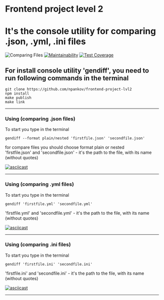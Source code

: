 # Frontend project level 2
# It's the console utility for comparing .json, .yml, .ini files

![Comparing Files](https://github.com/npankov/frontend-project-lvl2/workflows/Comparing%20Files/badge.svg) [![Maintainability](https://api.codeclimate.com/v1/badges/07161708789607c39140/maintainability)](https://codeclimate.com/github/npankov/frontend-project-lvl2/maintainability) [![Test Coverage](https://api.codeclimate.com/v1/badges/07161708789607c39140/test_coverage)](https://codeclimate.com/github/npankov/frontend-project-lvl2/test_coverage)

## For install console utility 'gendiff', you need to run following commands in the terminal

    git clone https://github.com/npankov/frontend-project-lvl2
    npm install
    make publish
    make link

---

### Using (comparing .json files)
To start you type in the terminal  

    gendiff --format plain/nested 'firstfile.json' 'secondfile.json'
for compare files you should choose format plain or nested  
'firstfile.json' and 'secondfile.json' - it's the path to the file, with its name (without quotes)

[![asciicast](https://asciinema.org/a/BWC9qyTxVPcXysdim8ZSnJjTH.svg)](https://asciinema.org/a/BWC9qyTxVPcXysdim8ZSnJjTH)

---

### Using (comparing .yml files)
To start you type in the terminal  

    gendiff 'firstfile.yml' 'secondfile.yml'
'firstfile.yml' and 'secondfile.yml' - it's the path to the file, with its name (without quotes)
 
[![asciicast](https://asciinema.org/a/xu5Bxv3fOcMe21xiGXsFoBohU.svg)](https://asciinema.org/a/xu5Bxv3fOcMe21xiGXsFoBohU)

---

### Using (comparing .ini files)
To start you type in the terminal  

    gendiff 'firstfile.ini' 'secondfile.ini'
'firstfile.ini' and 'secondfile.ini' - it's the path to the file, with its name (without quotes)
 
[![asciicast](https://asciinema.org/a/uPjVnJnC0KYQXoV5UWmrKyNfu.svg)](https://asciinema.org/a/uPjVnJnC0KYQXoV5UWmrKyNfu)

---
